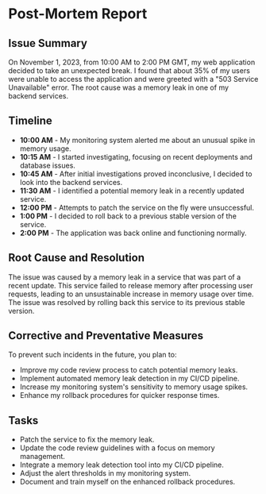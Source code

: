 # Post-Mortem Report

## Issue Summary

On November 1, 2023, from 10:00 AM to 2:00 PM GMT, my web application decided to take an unexpected break. I found that about 35% of my users were unable to access the application and were greeted with a "503 Service Unavailable" error. The root cause was a memory leak in one of my backend services.

## Timeline

- **10:00 AM** - My monitoring system alerted me about an unusual spike in memory usage.
- **10:15 AM** - I started investigating, focusing on recent deployments and database issues.
- **10:45 AM** - After initial investigations proved inconclusive, I decided to look into the backend services.
- **11:30 AM** - I identified a potential memory leak in a recently updated service.
- **12:00 PM** - Attempts to patch the service on the fly were unsuccessful.
- **1:00 PM** - I decided to roll back to a previous stable version of the service.
- **2:00 PM** - The application was back online and functioning normally.

## Root Cause and Resolution

The issue was caused by a memory leak in a service that was part of a recent update. This service failed to release memory after processing user requests, leading to an unsustainable increase in memory usage over time. The issue was resolved by rolling back this service to its previous stable version.

## Corrective and Preventative Measures

To prevent such incidents in the future, you plan to:

- Improve my code review process to catch potential memory leaks.
- Implement automated memory leak detection in my CI/CD pipeline.
- Increase my monitoring system's sensitivity to memory usage spikes.
- Enhance my rollback procedures for quicker response times.

## Tasks

- Patch the service to fix the memory leak.
- Update the code review guidelines with a focus on memory management.
- Integrate a memory leak detection tool into my CI/CD pipeline.
- Adjust the alert thresholds in my monitoring system.
- Document and train myself on the enhanced rollback procedures.
